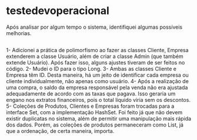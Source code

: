 # testedevoperacional

Após analisar por algum tempo o sistema, identifiquei algumas possíveis melhorias.

##

1- Adicionei a prática de polimorfismo ao fazer as classes Cliente, Empresa extenderem a classe Usuário, além de criar a classe Admin (que também extende Usuário). Após fazer isso, alguns ajustes tiveram de ser feitos no código.
2- Mudei o ID para o tipo Long.
3- Ambas as classes Cliente e Empresa têm ID. Desta maneira, há um jeito de identificar cada empresa ou cliente individualmente, não apenas como usuário.
4- Após a realização de uma compra, o saldo da empresa responsável pela venda não era ajustada adequadamente de acordo com as taxas que pagava. Isso geraria um engano nos extratos financeiros, pois o total líquido viria sem os descontos.
5- Coleções de Produtos, Clientes e Empresas foram trocadas para a interface Set, com a implementação HashSet. Foi feito já que não devem existir duplicatas no sistema, além de permitir uma manipulação mais rápida dos dados. Porém, as coleções de produtos permaneceram como List, já que a ordenação, de certa maneira, importa. 
